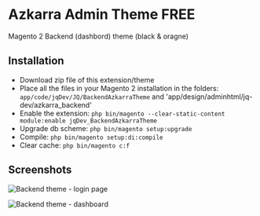 # Azkarra Admin Theme FREE
Magento 2 Backend (dashbord) theme (black & oragne)

## Installation
* Download zip file of this extension/theme
* Place all the files in your Magento 2 installation in the folders: `app/code/jqDev/JQ/BackendAzkarraTheme` and 'app/design/adminhtml/jq-dev/azkarra_backend'
* Enable the extension: `php bin/magento --clear-static-content module:enable jqDev_BackendAzkarraTheme`
* Upgrade db scheme: `php bin/magento setup:upgrade`
* Compile: `php bin/magento setup:di:compile`
* Clear cache: `php bin/magento c:f` 

## Screenshots
![Backend theme - login page](https://raw.githubusercontent.com/jq91/M2_CustomBackendTheme/main/README-assets/login-page.png)

![Backend theme - dashboard](https://raw.githubusercontent.com/jq91/M2_CustomBackendTheme/main/README-assets/dashboard.png)
